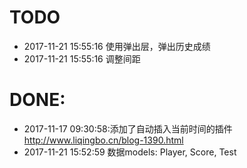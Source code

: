 # TODO
- 2017-11-21 15:55:16 使用弹出层，弹出历史成绩
- 2017-11-21 15:55:16 调整间距


# DONE:
- 2017-11-17 09:30:58:添加了自动插入当前时间的插件 http://www.liqingbo.cn/blog-1390.html
- 2017-11-21 15:52:59 数据models: Player, Score, Test
